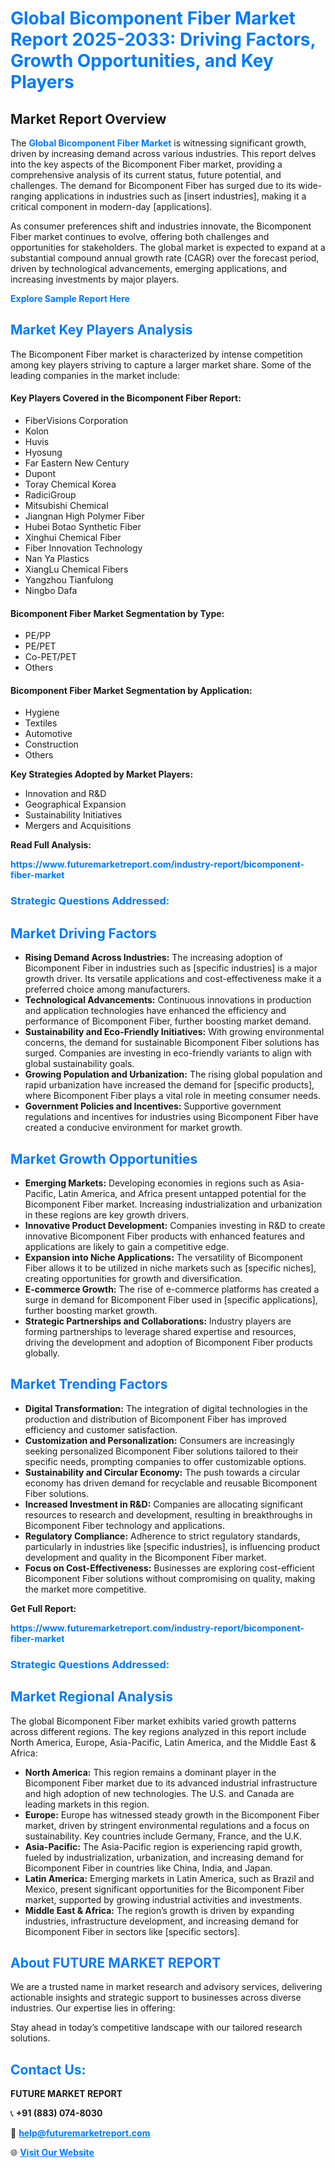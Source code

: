<h1 style="color: #007BFF;">Global Bicomponent Fiber Market Report 2025-2033: Driving Factors, Growth Opportunities, and Key Players</h1>

<section id="overview">
<h2>Market Report Overview</h2>
<p>The <a href="https://www.futuremarketreport.com/industry-report/bicomponent-fiber-market" style="color: #007BFF; text-decoration: none;"><strong>Global Bicomponent Fiber Market</strong></a> is witnessing significant growth, driven by increasing demand across various industries. This report delves into the key aspects of the Bicomponent Fiber market, providing a comprehensive analysis of its current status, future potential, and challenges. The demand for Bicomponent Fiber has surged due to its wide-ranging applications in industries such as [insert industries], making it a critical component in modern-day [applications].</p>
<p>As consumer preferences shift and industries innovate, the Bicomponent Fiber market continues to evolve, offering both challenges and opportunities for stakeholders. The global market is expected to expand at a substantial compound annual growth rate (CAGR) over the forecast period, driven by technological advancements, emerging applications, and increasing investments by major players.</p>
</section>

<section id="overview">
<p><a href="https://www.futuremarketreport.com/request-sample/reportId=27000" style="color: #007BFF; text-decoration: none;"><strong>Explore Sample Report Here</strong></a></p>
</section>

<section id="key-players">
<h2 style="color: #007BFF;">Market Key Players Analysis</h2>
<p>The Bicomponent Fiber market is characterized by intense competition among key players striving to capture a larger market share. Some of the leading companies in the market include:</p>
<h4>Key Players Covered in the Bicomponent Fiber Report:</h4>
<ul><li>FiberVisions Corporation</li><li>Kolon</li><li>Huvis</li><li>Hyosung</li><li>Far Eastern New Century</li><li>Dupont</li><li>Toray Chemical Korea</li><li>RadiciGroup</li><li>Mitsubishi Chemical</li><li>Jiangnan High Polymer Fiber</li><li>Hubei Botao Synthetic Fiber</li><li>Xinghui Chemical Fiber</li><li>Fiber Innovation Technology</li><li>Nan Ya Plastics</li><li>XiangLu Chemical Fibers</li><li>Yangzhou Tianfulong</li><li>Ningbo Dafa</li></ul>
<h4>Bicomponent Fiber Market Segmentation by Type:</h4>
<ul><li>PE/PP</li><li>PE/PET</li><li>Co-PET/PET</li><li>Others</li></ul>

<h4>Bicomponent Fiber Market Segmentation by Application:</h4>
<ul><li>Hygiene</li><li>Textiles</li><li>Automotive</li><li>Construction</li><li>Others</li></ul>
<p><strong>Key Strategies Adopted by Market Players:</strong></p>
<ul>
<li>Innovation and R&D</li>
<li>Geographical Expansion</li>
<li>Sustainability Initiatives</li>
<li>Mergers and Acquisitions</li>
</ul>
</section>

<section>
<p><strong>Read Full Analysis: </strong></p><a href="https://www.futuremarketreport.com/industry-report/bicomponent-fiber-market" style="color: #007BFF; text-decoration: none;"><strong>https://www.futuremarketreport.com/industry-report/bicomponent-fiber-market</strong></a>
<h3 style="color: #007BFF;">Strategic Questions Addressed:</h3>
</section>

<section id="driving-factors">
<h2 style="color: #007BFF;">Market Driving Factors</h2>
<ul>
<li><strong>Rising Demand Across Industries:</strong> The increasing adoption of Bicomponent Fiber in industries such as [specific industries] is a major growth driver. Its versatile applications and cost-effectiveness make it a preferred choice among manufacturers.</li>
<li><strong>Technological Advancements:</strong> Continuous innovations in production and application technologies have enhanced the efficiency and performance of Bicomponent Fiber, further boosting market demand.</li>
<li><strong>Sustainability and Eco-Friendly Initiatives:</strong> With growing environmental concerns, the demand for sustainable Bicomponent Fiber solutions has surged. Companies are investing in eco-friendly variants to align with global sustainability goals.</li>
<li><strong>Growing Population and Urbanization:</strong> The rising global population and rapid urbanization have increased the demand for [specific products], where Bicomponent Fiber plays a vital role in meeting consumer needs.</li>
<li><strong>Government Policies and Incentives:</strong> Supportive government regulations and incentives for industries using Bicomponent Fiber have created a conducive environment for market growth.</li>
</ul>
</section>

<section id="growth-opportunities">
<h2 style="color: #007BFF;">Market Growth Opportunities</h2>
<ul>
<li><strong>Emerging Markets:</strong> Developing economies in regions such as Asia-Pacific, Latin America, and Africa present untapped potential for the Bicomponent Fiber market. Increasing industrialization and urbanization in these regions are key growth drivers.</li>
<li><strong>Innovative Product Development:</strong> Companies investing in R&D to create innovative Bicomponent Fiber products with enhanced features and applications are likely to gain a competitive edge.</li>
<li><strong>Expansion into Niche Applications:</strong> The versatility of Bicomponent Fiber allows it to be utilized in niche markets such as [specific niches], creating opportunities for growth and diversification.</li>
<li><strong>E-commerce Growth:</strong> The rise of e-commerce platforms has created a surge in demand for Bicomponent Fiber used in [specific applications], further boosting market growth.</li>
<li><strong>Strategic Partnerships and Collaborations:</strong> Industry players are forming partnerships to leverage shared expertise and resources, driving the development and adoption of Bicomponent Fiber products globally.</li>
</ul>
</section>

<section id="trending-factors">
<h2 style="color: #007BFF;">Market Trending Factors</h2>
<ul>
<li><strong>Digital Transformation:</strong> The integration of digital technologies in the production and distribution of Bicomponent Fiber has improved efficiency and customer satisfaction.</li>
<li><strong>Customization and Personalization:</strong> Consumers are increasingly seeking personalized Bicomponent Fiber solutions tailored to their specific needs, prompting companies to offer customizable options.</li>
<li><strong>Sustainability and Circular Economy:</strong> The push towards a circular economy has driven demand for recyclable and reusable Bicomponent Fiber solutions.</li>
<li><strong>Increased Investment in R&D:</strong> Companies are allocating significant resources to research and development, resulting in breakthroughs in Bicomponent Fiber technology and applications.</li>
<li><strong>Regulatory Compliance:</strong> Adherence to strict regulatory standards, particularly in industries like [specific industries], is influencing product development and quality in the Bicomponent Fiber market.</li>
<li><strong>Focus on Cost-Effectiveness:</strong> Businesses are exploring cost-efficient Bicomponent Fiber solutions without compromising on quality, making the market more competitive.</li>
</ul>
</section>

<section>
<p><strong>Get Full Report: </strong></p><a href="https://www.futuremarketreport.com/industry-report/bicomponent-fiber-market" style="color: #007BFF; text-decoration: none;"><strong>https://www.futuremarketreport.com/industry-report/bicomponent-fiber-market</strong></a>
<h3 style="color: #007BFF;">Strategic Questions Addressed:</h3>
</section>


<section id="regional-analysis">
<h2 style="color: #007BFF;">Market Regional Analysis</h2>
<p>The global Bicomponent Fiber market exhibits varied growth patterns across different regions. The key regions analyzed in this report include North America, Europe, Asia-Pacific, Latin America, and the Middle East & Africa:</p>
<ul>
<li><strong>North America:</strong> This region remains a dominant player in the Bicomponent Fiber market due to its advanced industrial infrastructure and high adoption of new technologies. The U.S. and Canada are leading markets in this region.</li>
<li><strong>Europe:</strong> Europe has witnessed steady growth in the Bicomponent Fiber market, driven by stringent environmental regulations and a focus on sustainability. Key countries include Germany, France, and the U.K.</li>
<li><strong>Asia-Pacific:</strong> The Asia-Pacific region is experiencing rapid growth, fueled by industrialization, urbanization, and increasing demand for Bicomponent Fiber in countries like China, India, and Japan.</li>
<li><strong>Latin America:</strong> Emerging markets in Latin America, such as Brazil and Mexico, present significant opportunities for the Bicomponent Fiber market, supported by growing industrial activities and investments.</li>
<li><strong>Middle East & Africa:</strong> The region’s growth is driven by expanding industries, infrastructure development, and increasing demand for Bicomponent Fiber in sectors like [specific sectors].</li>
</ul>
</section>

<footer>
<h2 style="color: #007BFF;">About FUTURE MARKET REPORT</h2>
<p>We are a trusted name in market research and advisory services, delivering actionable insights and strategic support to businesses across diverse industries. Our expertise lies in offering:</p>

<p>Stay ahead in today’s competitive landscape with our tailored research solutions.</p>

<h2 style="color: #007BFF;">Contact Us:</h2>
<p><strong>FUTURE MARKET REPORT</strong></p>
<p>📞 <strong>+91 (883) 074-8030</strong></p>
<p>📧 <strong><a href="mailto:help@futuremarketreport.com" style="color: #007BFF;">help@futuremarketreport.com</a></strong></p>
<p>🌐 <strong><a href="https://www.futuremarketreport.com/" style="color: #007BFF;">Visit Our Website</a></strong></p>
</footer>